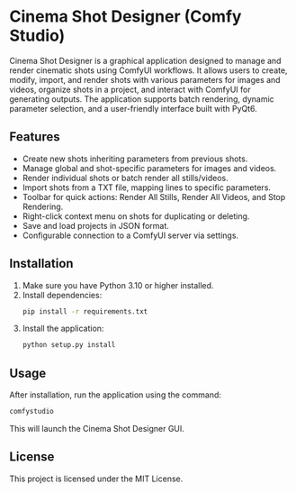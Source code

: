 # Cinema Shot Designer (Comfy Studio)

Cinema Shot Designer is a graphical application designed to manage and render cinematic shots using ComfyUI workflows. It allows users to create, modify, import, and render shots with various parameters for images and videos, organize shots in a project, and interact with ComfyUI for generating outputs. The application supports batch rendering, dynamic parameter selection, and a user-friendly interface built with PyQt6.

## Features
- Create new shots inheriting parameters from previous shots.
- Manage global and shot-specific parameters for images and videos.
- Render individual shots or batch render all stills/videos.
- Import shots from a TXT file, mapping lines to specific parameters.
- Toolbar for quick actions: Render All Stills, Render All Videos, and Stop Rendering.
- Right-click context menu on shots for duplicating or deleting.
- Save and load projects in JSON format.
- Configurable connection to a ComfyUI server via settings.

## Installation

1. Make sure you have Python 3.10 or higher installed.
2. Install dependencies:
   ```bash
   pip install -r requirements.txt
   ```
3. Install the application:
   ```bash
   python setup.py install
   ```

## Usage

After installation, run the application using the command:
```bash
comfystudio
```

This will launch the Cinema Shot Designer GUI.

## License
This project is licensed under the MIT License.